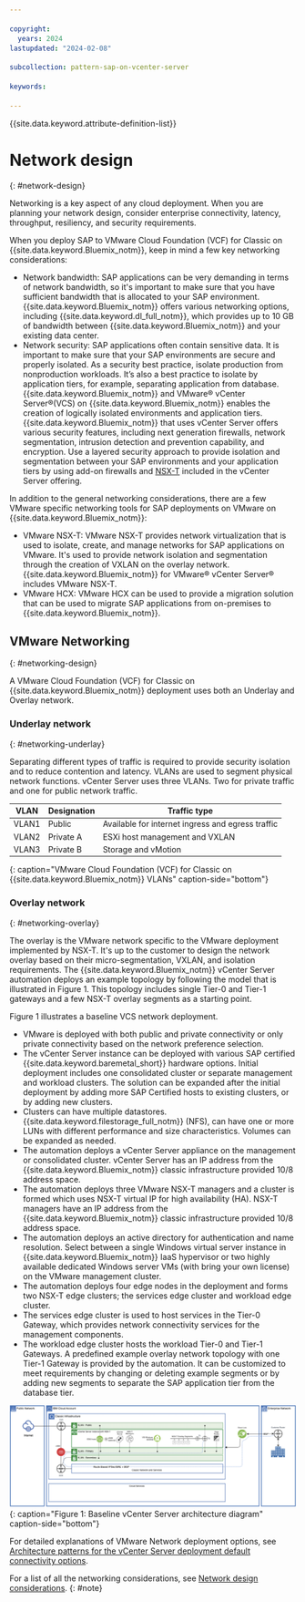```yaml
---

copyright:
  years: 2024
lastupdated: "2024-02-08"

subcollection: pattern-sap-on-vcenter-server

keywords:

---
```


{{site.data.keyword.attribute-definition-list}}

# Network design
{: #network-design}

Networking is a key aspect of any cloud deployment. When you are planning your network design, consider enterprise connectivity, latency, throughput, resiliency, and security requirements.

When you deploy SAP to VMware Cloud Foundation (VCF) for Classic on {{site.data.keyword.Bluemix_notm}}, keep in mind a few key networking considerations:

- Network bandwidth: SAP applications can be very demanding in terms of network bandwidth, so it's important to make sure that you have sufficient bandwidth that is allocated to your SAP environment. {{site.data.keyword.Bluemix_notm}} offers various networking options, including {{site.data.keyword.dl_full_notm}}, which provides up to 10 GB of bandwidth between {{site.data.keyword.Bluemix_notm}} and your existing data center.
- Network security: SAP applications often contain sensitive data. It is important to make sure that your SAP environments are secure and properly isolated. As a security best practice, isolate production from nonproduction workloads. It’s also a best practice to isolate by application tiers, for example, separating application from database. {{site.data.keyword.Bluemix_notm}} and VMware® vCenter Server®(VCS) on {{site.data.keyword.Bluemix_notm}} enables the creation of logically isolated environments and application tiers. {{site.data.keyword.Bluemix_notm}} that uses vCenter Server offers various security features, including next generation firewalls, network segmentation, intrusion detection and prevention capability, and encryption. Use a layered security approach to provide isolation and segmentation between your SAP environments and your application tiers by using add-on firewalls and [NSX-T](/docs/vmwaresolutions?topic=vmwaresolutions-nsx-t-design) included in the vCenter Server offering.

In addition to the general networking considerations, there are a few VMware specific networking tools for SAP deployments on VMware on {{site.data.keyword.Bluemix_notm}}:

- VMware NSX-T: VMware NSX-T provides network virtualization that is used to isolate, create, and manage networks for SAP applications on VMware. It's used to provide network isolation and segmentation through the creation of VXLAN on the overlay network. {{site.data.keyword.Bluemix_notm}} for VMware® vCenter Server® includes VMware NSX-T.
- VMware HCX: VMware HCX can be used to provide a migration solution that can be used to migrate SAP applications from on-premises to {{site.data.keyword.Bluemix_notm}}.

## VMware Networking
{: #networking-design}

A VMware Cloud Foundation (VCF) for Classic on {{site.data.keyword.Bluemix_notm}} deployment uses both an Underlay and Overlay network.

### Underlay network
{: #networking-underlay}

Separating different types of traffic is required to provide security isolation and to reduce contention and latency. VLANs are used to segment physical network functions. vCenter Server uses three VLANs. Two for private traffic and one for public network traffic.

| VLAN | Designation | Traffic type                              |
|----------|-----------------|-----------------------------------------------|
| VLAN1    | Public          | Available for internet ingress and egress traffic |
| VLAN2    | Private A       | ESXi host management and VXLAN                |
| VLAN3    | Private B       | Storage and vMotion                           |
{: caption="VMware Cloud Foundation (VCF) for Classic on {{site.data.keyword.Bluemix_notm}} VLANs" caption-side="bottom"}

### Overlay network
{: #networking-overlay}

The overlay is the VMware network specific to the VMware deployment implemented by NSX-T. It's up to the customer to design the network overlay based on their micro-segmentation, VXLAN, and isolation requirements. The {{site.data.keyword.Bluemix_notm}} vCenter Server automation deploys an example topology by following the model that is illustrated in Figure 1. This topology includes single Tier-0 and Tier-1 gateways and a few NSX-T overlay segments as a starting point.

Figure 1 illustrates a baseline VCS network deployment.

-   VMware is deployed with both public and private connectivity or only private connectivity based on the network preference selection. 
-   The vCenter Server instance can be deployed with various SAP certified {{site.data.keyword.baremetal_short}} hardware options. Initial deployment includes one consolidated cluster or separate management and workload clusters. The solution can be expanded after the initial deployment by adding more SAP Certified hosts to existing clusters, or by adding new clusters.
-   Clusters can have multiple datastores. {{site.data.keyword.filestorage_full_notm}} (NFS), can have one or more LUNs with different performance and size characteristics. Volumes can be expanded as needed.
-   The automation deploys a vCenter Server appliance on the management or consolidated cluster. vCenter Server has an IP address from the {{site.data.keyword.Bluemix_notm}} classic infrastructure provided 10/8 address space.
-   The automation deploys three VMware NSX-T managers and a cluster is formed which uses NSX-T virtual IP for high availability (HA). NSX-T managers have an IP address from the {{site.data.keyword.Bluemix_notm}} classic infrastructure provided 10/8 address space.
-   The automation deploys an active directory for authentication and name resolution. Select between a single Windows virtual server instance in {{site.data.keyword.Bluemix_notm}} IaaS hypervisor or two highly available dedicated Windows server VMs (with bring your own license) on the VMware management cluster.
-   The automation deploys four edge nodes in the deployment and forms two NSX-T edge clusters; the services edge cluster and workload edge cluster.
-   The services edge cluster is used to host services in the Tier-0 Gateway, which provides network connectivity services for the management components.
-   The workload edge cluster hosts the workload Tier-0 and Tier-1 Gateways. A predefined example overlay network topology with one Tier-1 Gateway is provided by the automation. It can be customized to meet requirements by changing or deleting example segments or by adding new segments to separate the SAP application tier from the database tier.

![A diagram of a computer description that's automatically generated](./sap-on-vmware-network.svg){: caption="Figure 1: Baseline vCenter Server architecture diagram" caption-side="bottom"}

For detailed explanations of VMware Network deployment options, see [Architecture patterns for the vCenter Server deployment default connectivity options](/docs/vmwaresolutions?topic=vmwaresolutions-arch-pattern-nsx-t-topology-overview).

For a list of all the networking considerations, see [Network design considerations](/docs/sap?topic=sap-networking-design-considerations).
{: #note}
